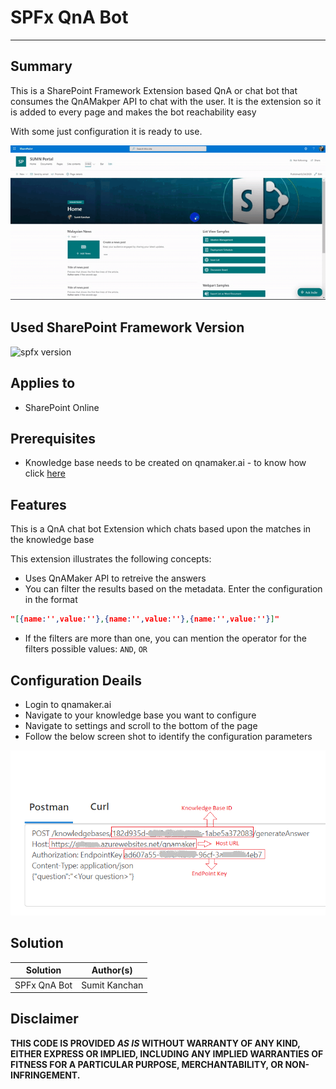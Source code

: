 # SPFx QnA Bot
-----
## Summary

This is a SharePoint Framework Extension based QnA or chat bot that consumes the QnAMakper API to chat with the user. It is the extension so it is added to every page and makes the bot reachability easy

With some just configuration it is ready to use.

![SPFx QnA Bot demo](./Images/SPFx-QnA-Bot.gif)


## Used SharePoint Framework Version

![spfx version](https://img.shields.io/badge/spfx%20version-1.8-green)

## Applies to

- SharePoint Online


## Prerequisites

- Knowledge base needs to be created on qnamaker.ai - to know how click [here](https://docs.microsoft.com/en-us/azure/cognitive-services/QnAMaker/Quickstarts/create-publish-knowledge-base)



## Features

This is a QnA chat bot Extension which chats based upon the matches in the knowledge base

This extension illustrates the following concepts:

- Uses QnAMaker API to retreive the answers
- You can filter the results based on the metadata. Enter the configuration in the format 
```json
"[{name:'',value:''},{name:'',value:''},{name:'',value:''}]"
```

- If the filters are more than one, you can mention the operator for the filters possible values: `AND`, `OR`


## Configuration Deails
- Login to qnamaker.ai
- Navigate to your knowledge base you want to configure
- Navigate to settings and scroll to the bottom of the page
- Follow the below screen shot to identify the configuration parameters

![SPFx QnA Bot Configuration](./Images/SPFxQnABot.png)


## Solution

| Solution     | Author(s)     |
|--------------|---------------|
| SPFx QnA Bot | Sumit Kanchan |



## Disclaimer

**THIS CODE IS PROVIDED *AS IS* WITHOUT WARRANTY OF ANY KIND, EITHER EXPRESS OR IMPLIED, INCLUDING ANY IMPLIED WARRANTIES OF FITNESS FOR A PARTICULAR PURPOSE, MERCHANTABILITY, OR NON-INFRINGEMENT.**




